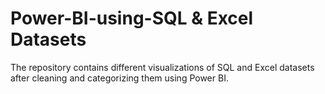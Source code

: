 # Power-BI-using-SQL & Excel Datasets
The repository contains different visualizations of SQL and Excel datasets after cleaning and categorizing them using Power BI.
